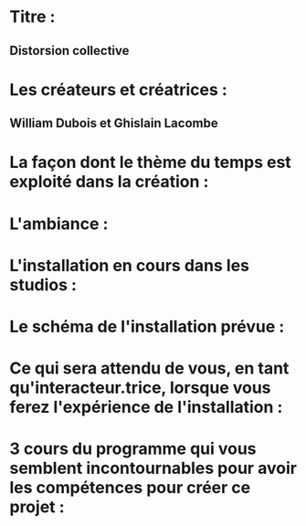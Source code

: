 # Titre : 
## Distorsion collective

# Les créateurs et créatrices : 
## William Dubois et Ghislain Lacombe

# La façon dont le thème du temps est exploité dans la création :


# L'ambiance :


# L'installation en cours dans les studios :


# Le schéma de l'installation prévue :


# Ce qui sera attendu de vous, en tant qu'interacteur.trice, lorsque vous ferez l'expérience de l'installation :


# 3 cours du programme qui vous semblent incontournables pour avoir les compétences pour créer ce projet :

